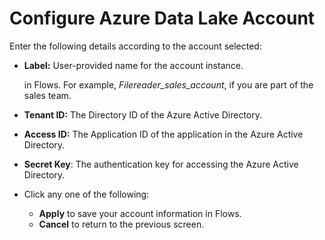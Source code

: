 # Configure Azure Data Lake Account

Enter the following details according to the account selected:

*   **Label:** User-provided name for the account instance.

    in Flows. For example, _Filereader\_sales\_account_, if you are part of the sales team.
* **Tenant ID:** The Directory ID of the Azure Active Directory.
* **Access ID:** The Application ID of the application in the Azure Active Directory.
* **Secret Key**: The authentication key for accessing the Azure Active Directory.
* Click any one of the following:
  * **Apply** to save your account information in Flows.
  * **Cancel** to return to the previous screen.
